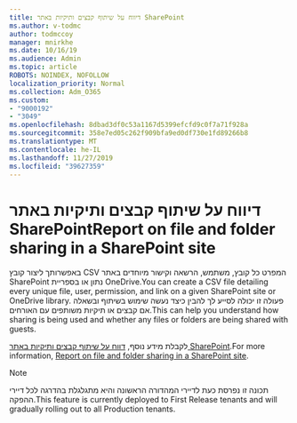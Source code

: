 ```yaml
---
title: דיווח על שיתוף קבצים ותיקיות באתר SharePoint
ms.author: v-todmc
author: todmccoy
manager: mnirkhe
ms.date: 10/16/19
ms.audience: Admin
ms.topic: article
ROBOTS: NOINDEX, NOFOLLOW
localization_priority: Normal
ms.collection: Adm_O365
ms.custom:
- "9000192"
- "3049"
ms.openlocfilehash: 8dbad3df0c53a1167d5399efcfd9c0f7a71f928a
ms.sourcegitcommit: 358e7ed05c262f909bfa9ed0df730e1fd89266b8
ms.translationtype: MT
ms.contentlocale: he-IL
ms.lasthandoff: 11/27/2019
ms.locfileid: "39627359"
---
```

# <a name="report-on-file-and-folder-sharing-in-a-sharepoint-site"></a><span data-ttu-id="8f886-102">דיווח על שיתוף קבצים ותיקיות באתר SharePoint</span><span class="sxs-lookup"><span data-stu-id="8f886-102">Report on file and folder sharing in a SharePoint site</span></span>

<span data-ttu-id="8f886-103">באפשרותך ליצור קובץ CSV המפרט כל קובץ, משתמש, הרשאה וקישור מיוחדים באתר SharePoint נתון או בספריית OneDrive.</span><span class="sxs-lookup"><span data-stu-id="8f886-103">You can create a CSV file detailing every unique file, user, permission, and link on a given SharePoint site or OneDrive library.</span></span> <span data-ttu-id="8f886-104">פעולה זו יכולה לסייע לך להבין כיצד נעשה שימוש בשיתוף ובשאלה אם קבצים או תיקיות משותפים עם האורחים.</span><span class="sxs-lookup"><span data-stu-id="8f886-104">This can help you understand how sharing is being used and whether any files or folders are being shared with guests.</span></span>

<span data-ttu-id="8f886-105">לקבלת מידע נוסף, [דווח על שיתוף קבצים ותיקיות באתר SharePoint](https://docs.microsoft.com/sharepoint/sharing-reports).</span><span class="sxs-lookup"><span data-stu-id="8f886-105">For more information, [Report on file and folder sharing in a SharePoint site](https://docs.microsoft.com/sharepoint/sharing-reports).</span></span>

> [!NOTE]
> <span data-ttu-id="8f886-106">תכונה זו נפרסת כעת לדיירי המהדורה הראשונה והיא מתגלגלת בהדרגה לכל דיירי ההפקה.</span><span class="sxs-lookup"><span data-stu-id="8f886-106">This feature is currently deployed to First Release tenants and will gradually rolling out to all Production tenants.</span></span>